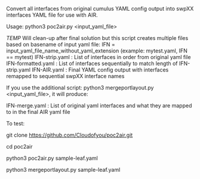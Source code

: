 Convert all interfaces from original cumulus YAML config output into swpXX interfaces YAML file for use with AIR.

Usage: python3 poc2air.py <input_yaml_file>

*TEMP* Will clean-up after final solution but this script creates multiple files based on basename of input yaml file:
IFN = input_yaml_file_name_without_yaml_extension (example: mytest.yaml, IFN == mytest)
IFN-strip.yaml        :  List of interfaces in order from original yaml file
IFN-formatted.yaml    :  List of interfaces sequentially to match length of IFN-strip.yaml
IFN-AIR.yaml          :  Final YAML config output with interfaces remapped to sequential swpXX interface names

If you use the additional script: python3 mergeportlayout.py <input_yaml_file>, it will produce:

IFN-merge.yaml        :  List of original yaml interfaces and what they are mapped to in the final AIR yaml file

To test:

git clone https://github.com/Cloudofyou/poc2air.git

cd poc2air

python3 poc2air.py sample-leaf.yaml

python3 mergeportlayout.py sample-leaf.yaml



